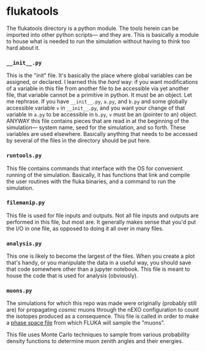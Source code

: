 # flukatools
The flukatools directory is a python module. The tools herein can be imported into other python scripts— and they are. This is basically a module to house what is needed to run the simulation without having to think too hard about it.

### `__init__.py`
This is the "init" file. It's basically the place where global variables can be assigned, or declared. I learned this the *hard* way: if you want modifications of a variable in this file from another file to be accessible via yet another file, that variable cannot be a primitive in python. It must be an object. Let me rephrase. If you have `__init__.py`, `a.py`, and `b.py` and some globally accessible variable `v` in `__init__.py`, and you want your change of that variable in `a.py` to be accessible in `b.py`, `v` must be an (pointer to an) object. ANYWAY this file contains pieces that are read in at the beginning of the simulation— system name, seed for the simulation, and so forth. These variables are used elsewhere. Basically anything that needs to be accessed by several of the files in the directory should be put here.

### `runtools.py`
This file contains commands that interface with the OS for convenient running of the simulation. Basically, it has functions that link and compile the user routines with the fluka binaries, and a command to run the simulation.

### `filemanip.py`
This file is used for file inputs and outputs. Not all file inputs and outputs are performed in this file, but most are. It generally makes sense that you'd put the I/O in one file, as opposed to doing it all over in many files. 

### `analysis.py`
This one is likely to become the largest of the files. When you create a plot that's handy, or you manipulate the data in a useful way, you should save that code somewhere other than a jupyter notebook. This file is meant to house the code that is used for analysis (obviously). 

### `muons.py`
The simulations for which this repo was made were originally (probably still are) for propagating *cosmic* muons through the nEXO configuration to count the isotopes produced as a consequence. This file is called in order to make a [phase space file](https://indico.cern.ch/event/1200922/contributions/5411811/attachments/2659968/4607569/04_Source_routine_2023_Advanced_ANL.pdf#page=19) from which FLUKA will sample the "muons".

This file uses Monte Carlo techniques to sample from various probability density functions to determine muon zenith angles and their energies.